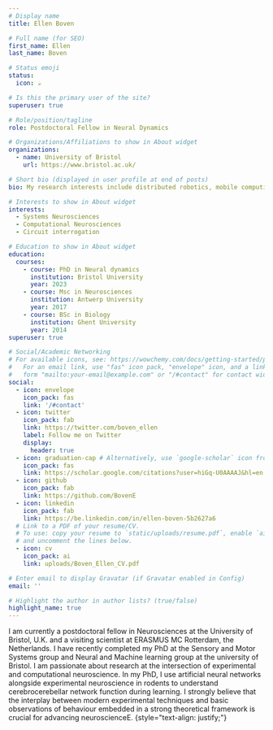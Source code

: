 ```yaml
---
# Display name
title: Ellen Boven 

# Full name (for SEO)
first_name: Ellen 
last_name: Boven

# Status emoji
status:
  icon: ☕️

# Is this the primary user of the site?
superuser: true

# Role/position/tagline
role: Postdoctoral Fellow in Neural Dynamics

# Organizations/Affiliations to show in About widget
organizations:
  - name: University of Bristol
    url: https://www.bristol.ac.uk/

# Short bio (displayed in user profile at end of posts)
bio: My research interests include distributed robotics, mobile computing and programmable matter.

# Interests to show in About widget
interests:
  - Systems Neurosciences
  - Computational Neurosciences
  - Circuit interrogation

# Education to show in About widget
education:
  courses:
    - course: PhD in Neural dynamics
      institution: Bristol University
      year: 2023
    - course: Msc in Neurosciences
      institution: Antwerp University
      year: 2017
    - course: BSc in Biology
      institution: Ghent University
      year: 2014
superuser: true

# Social/Academic Networking
# For available icons, see: https://wowchemy.com/docs/getting-started/page-builder/#icons
#   For an email link, use "fas" icon pack, "envelope" icon, and a link in the
#   form "mailto:your-email@example.com" or "/#contact" for contact widget.
social:
  - icon: envelope
    icon_pack: fas
    link: '/#contact'
  - icon: twitter
    icon_pack: fab
    link: https://twitter.com/boven_ellen
    label: Follow me on Twitter
    display:
      header: true
  - icon: graduation-cap # Alternatively, use `google-scholar` icon from `ai` icon pack
    icon_pack: fas
    link: https://scholar.google.com/citations?user=hiGq-U0AAAAJ&hl=en
  - icon: github
    icon_pack: fab
    link: https://github.com/BovenE
  - icon: linkedin
    icon_pack: fab
    link: https://be.linkedin.com/in/ellen-boven-5b2627a6
  # Link to a PDF of your resume/CV.
  # To use: copy your resume to `static/uploads/resume.pdf`, enable `ai` icons in `params.yaml`,
  # and uncomment the lines below.
  - icon: cv
    icon_pack: ai
    link: uploads/Boven_Ellen_CV.pdf

# Enter email to display Gravatar (if Gravatar enabled in Config)
email: ''

# Highlight the author in author lists? (true/false)
highlight_name: true
---
```


I am currently a postdoctoral fellow in Neurosciences at the University of Bristol, U.K. and a visiting scientist at ERASMUS MC Rotterdam, the Netherlands. I have recently completed my PhD at the Sensory and Motor Systems group and Neural and Machine learning group at the university of Bristol. I am passionate about research at the intersection of experimental and computational neuroscience. In my PhD, I use artificial neural networks alongside experimental neuroscience in rodents to understand cerebrocerebellar network function during learning. I strongly believe that the interplay between modern experimental techniques and basic observations of behaviour embedded in a strong theoretical framework is crucial for advancing neuroscienceE.
{style="text-align: justify;"}
